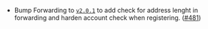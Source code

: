 - Bump Forwarding to [`v2.0.1`](https://github.com/noble-assets/forwarding/releases/tag/v2.0.1) to add check for address lenght in forwarding and harden account check when registering. ([#481](https://github.com/noble-assets/noble/pull/481))
